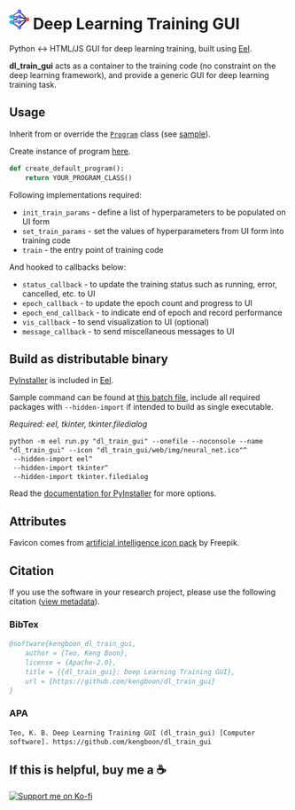 # <img src="https://github.com/kengboon/dl_train_gui/blob/dev/dl_train_gui/web/img/neural_net.png" height="36"/> Deep Learning Training GUI
Python ↔ HTML/JS GUI for deep learning training, built using [Eel](https://github.com/python-eel/Eel).

**dl_train_gui** acts as a container to the training code (no constraint on the deep learning framework), and provide a generic GUI for deep learning training task.

## Usage
Inherit from or override the [```Program```](https://github.com/kengboon/dl_train_gui/blob/dev/dl_train_gui/prog.py) class (see [sample](https://github.com/kengboon/dl_train_gui/blob/dev/dl_train_gui/demo.py)).

Create instance of program [here](https://github.com/kengboon/dl_train_gui/blob/dev/dl_train_gui/util.py).

```Python
def create_default_program():
    return YOUR_PROGRAM_CLASS()
```

Following implementations required:
- ```init_train_params``` - define a list of hyperparameters to be populated on UI form
- ```set_train_params``` - set the values of hyperparameters from UI form into training code
- ```train``` - the entry point of training code

And hooked to callbacks below:
- ```status_callback``` - to update the training status such as running, error, cancelled, etc. to UI
- ```epoch_callback``` - to update the epoch count and progress to UI
- ```epoch_end_callback``` - to indicate end of epoch and record performance
- ```vis_callback``` - to send visualization to UI (optional)
- ```message_callback``` - to send miscellaneous messages to UI

## Build as distributable binary
[PyInstaller](https://github.com/pyinstaller/pyinstaller) is included in [Eel](https://github.com/python-eel/Eel).

Sample command can be found at [this batch file](https://github.com/kengboon/dl_train_gui/blob/dev/build.bat), include all required packages with ```--hidden-import``` if intended to build as single executable.

*Required: eel, tkinter, tkinter.filedialog*

```Bat
python -m eel run.py "dl_train_gui" --onefile --noconsole --name "dl_train_gui" --icon "dl_train_gui/web/img/neural_net.ico"^
 --hidden-import eel^
 --hidden-import tkinter^
 --hidden-import tkinter.filedialog
```

Read the [documentation for PyInstaller](https://pyinstaller.org/en/stable/) for more options.

## Attributes
Favicon comes from [artificial intelligence icon pack](https://www.flaticon.com/packs/artificial-intelligence-261) by Freepik.

## Citation
If you use the software in your research project, please use the following citation ([view metadata](https://github.com/kengboon/dl_train_gui/blob/dev/CITATION.cff)).
### BibTex
```BibTex
@software{kengboon_dl_train_gui,
    author = {Teo, Keng Boon},
    license = {Apache-2.0},
    title = {{dl_train_gui}: Deep Learning Training GUI},
    url = {https://github.com/kengboon/dl_train_gui}
}
```
### APA
```APA
Teo, K. B. Deep Learning Training GUI (dl_train_gui) [Computer software]. https://github.com/kengboon/dl_train_gui
```

## If this is helpful, buy me a ☕
<a href="https://ko-fi.com/woolf42" target="_blank"><img src="https://user-images.githubusercontent.com/5046671/197377067-ce6016ae-6368-47b6-a4eb-903eb7b0af9c.png" width="200" alt="Support me on Ko-fi"/></a>
